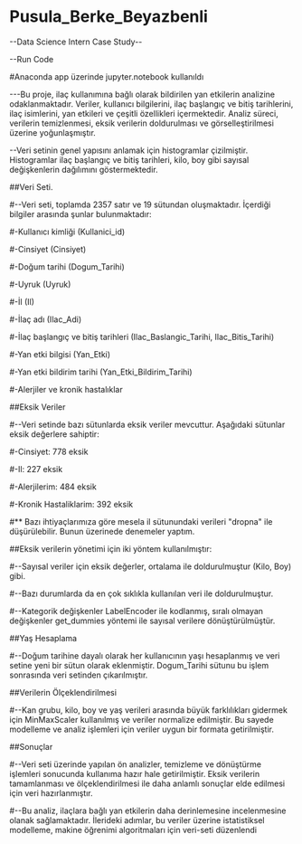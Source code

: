 # Pusula_Berke_Beyazbenli
--Data Science Intern Case Study--

--Run Code

#Anaconda app üzerinde jupyter.notebook kullanıldı


---Bu proje, ilaç kullanımına bağlı olarak bildirilen yan etkilerin analizine odaklanmaktadır. Veriler, kullanıcı bilgilerini, ilaç başlangıç ve bitiş tarihlerini, ilaç isimlerini, yan etkileri ve çeşitli özellikleri içermektedir. Analiz süreci, verilerin temizlenmesi, eksik verilerin doldurulması ve görselleştirilmesi üzerine yoğunlaşmıştır.

--Veri setinin genel yapısını anlamak için histogramlar çizilmiştir. Histogramlar ilaç başlangıç ve bitiş tarihleri, kilo, boy gibi sayısal değişkenlerin dağılımını göstermektedir.

##Veri Seti.

#--Veri seti, toplamda 2357 satır ve 19 sütundan oluşmaktadır. İçerdiği bilgiler arasında şunlar bulunmaktadır:

#-Kullanıcı kimliği (Kullanici_id)

#-Cinsiyet (Cinsiyet)

#-Doğum tarihi (Dogum_Tarihi)

#-Uyruk (Uyruk)

#-İl (Il)

#-İlaç adı (Ilac_Adi)

#-İlaç başlangıç ve bitiş tarihleri (Ilac_Baslangic_Tarihi, Ilac_Bitis_Tarihi)

#-Yan etki bilgisi (Yan_Etki)

#-Yan etki bildirim tarihi (Yan_Etki_Bildirim_Tarihi)

#-Alerjiler ve kronik hastalıklar

##Eksik Veriler

#--Veri setinde bazı sütunlarda eksik veriler mevcuttur. Aşağıdaki sütunlar eksik değerlere sahiptir:

#-Cinsiyet: 778 eksik

#-Il: 227 eksik

#-Alerjilerim: 484 eksik

#-Kronik Hastaliklarim: 392 eksik

#** Bazı ihtiyaçlarımıza göre mesela il sütunundaki verileri "dropna" ile düşürülebilir. Bunun üzerinede denemeler yaptım.

##Eksik verilerin yönetimi için iki yöntem kullanılmıştır:

#--Sayısal veriler için eksik değerler, ortalama ile doldurulmuştur (Kilo, Boy) gibi.

#--Bazı durumlarda da en çok sıklıkla kullanılan veri ile doldurulmuştur.

#--Kategorik değişkenler LabelEncoder ile kodlanmış, sıralı olmayan değişkenler get_dummies yöntemi ile sayısal verilere dönüştürülmüştür.

##Yaş Hesaplama

#--Doğum tarihine dayalı olarak her kullanıcının yaşı hesaplanmış ve veri setine yeni bir sütun olarak eklenmiştir. Dogum_Tarihi sütunu bu işlem sonrasında veri setinden çıkarılmıştır.

##Verilerin Ölçeklendirilmesi

#--Kan grubu, kilo, boy ve yaş verileri arasında büyük farklılıkları gidermek için MinMaxScaler kullanılmış ve veriler normalize edilmiştir. Bu sayede modelleme ve analiz işlemleri için veriler uygun bir formata getirilmiştir.

##Sonuçlar

#--Veri seti üzerinde yapılan ön analizler, temizleme ve dönüştürme işlemleri sonucunda kullanıma hazır hale getirilmiştir. Eksik verilerin tamamlanması ve ölçeklendirilmesi ile daha anlamlı sonuçlar elde edilmesi için veri hazırlanmıştır. 

#--Bu analiz, ilaçlara bağlı yan etkilerin daha derinlemesine incelenmesine olanak sağlamaktadır. İlerideki adımlar, bu veriler üzerine istatistiksel modelleme, makine öğrenimi algoritmaları için veri-seti düzenlendi


